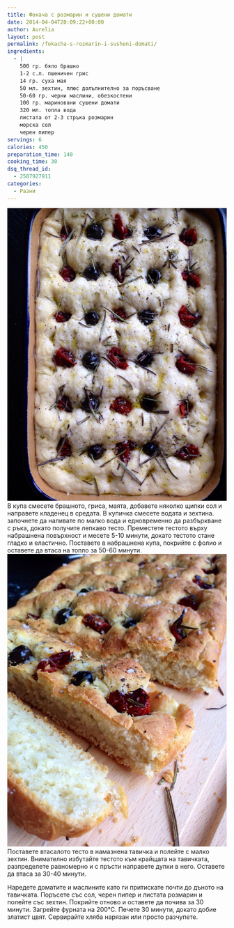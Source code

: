 ```yaml
---
title: Фокача с розмарин и сушени домати
date: 2014-04-04T20:09:22+00:00
author: Aurelia
layout: post
permalink: /fokacha-s-rozmarin-i-susheni-domati/
ingredients:
  - |
    500 гр. бяло брашно
    1-2 с.л. пшеничен грис
    14 гр. суха мая 
    50 мл. зехтин, плюс долълнително за поръсване
    50-60 гр. черни маслини, обезкостени
    100 гр. мариновани сушени домати
    320 мл. топла вода
    листата от 2-3 стръка розмарин
    морска сол 
    черен пипер
servings: 6
calories: 450
preparation_time: 140
cooking_time: 30
dsq_thread_id:
  - 2587927911
categories:
  - Разни
---
```

<img class="alignleft" alt="Наредете доматите и маслините" src="/media/2014/04/20140404-200810.jpg" />
В купа смесете брашното, гриса, маята, добавете няколко щипки сол и направете кладенец в средата. В купичка смесете водата и зехтина. започнете да наливате по малко вода и едновременно да разбъркване с ръка, докато получите лепкаво тесто. Преместете тестото върху набрашнена повърхност и месете 5-10 минути, докато тестото стане гладко и еластично. Поставете в набрашнена купа, покрийте с фолио и оставете да втаса на топло за 50-60 минути.

<img class="alignright" alt="Сервирайте хляба нарязан" src="/media/2014/04/20140404-200821.jpg" />
Поставете втасалото тесто в намазнена тавичка и полейте с малко зехтин. Внимателно избутайте тестото към крайщата на тавичката, разпределете равномерно и с пръсти направете дупки в него. Оставете да втаса за 30-40 минути.

Наредете доматите и маслините като ги притискате почти до дъното на тавичката. Поръсете със сол, черен пипер и листата розмарин и полейте със зехтин. Покрийте отново и оставете да почива за 30 минути. Загрейте фурната на 200°С. Печете 30 минути, докато добие златист цвят. Сервирайте хляба нарязан или просто разчупете.